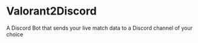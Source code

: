 # Valorant2Discord
A Discord Bot that sends your live match data to a Discord channel of your choice
